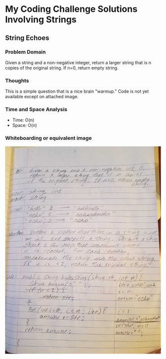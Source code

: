 # My Coding Challenge Solutions Involving Strings
## String Echoes
### Problem Domain
Given a string and a non-negative integer, return a larger string that is n copies of the original string. If n=0, return empty string.

### Thoughts
This is a simple question that is a nice brain "warmup." Code is not yet available except on attached image.

### Time and Space Analysis
* Time: O(n)
* Space: O(n)

### Whiteboarding or equivalent image
![image of paper](/code401Challenges/assets/string_echoes.jpg)